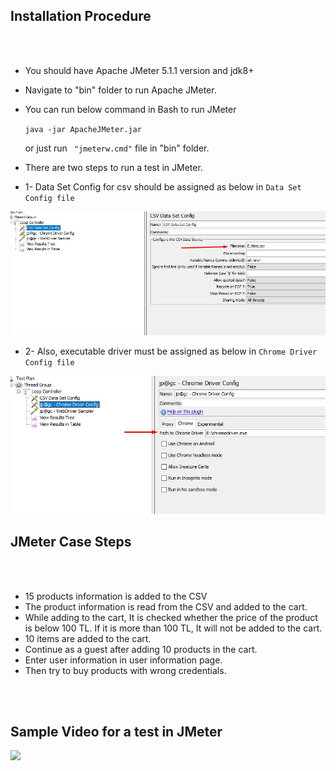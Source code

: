 ## Installation Procedure </br>

</br> </br>

* You should have Apache JMeter 5.1.1 version and jdk8+ 

* Navigate to "bin" folder to run Apache JMeter. 

* You can run below command in Bash to run JMeter 

    ``` java -jar ApacheJMeter.jar ```
    
    or just run ``` "jmeterw.cmd"``` file in "bin" folder.

* There are two steps to run a test in JMeter.

* 1- Data Set Config for csv should be assigned as below in ```Data Set Config file```

<img alt="" src="https://github.com/ozgunbos/n11Cases/blob/main/JMeter/DataSetConfig.jpg">

* 2- Also, executable driver must be assigned as below in ```Chrome Driver Config file```

<img alt="" src="https://github.com/ozgunbos/n11Cases/blob/main/JMeter/JMeterAssignPath.jpg">


## JMeter Case Steps </br>

</br> </br>

* 15 products information is added to the CSV
* The product information is read from the CSV and added to the cart.
* While adding to the cart, It is checked whether the price of the product is below 100 TL.
If it is more than 100 TL, It will not be added to the cart.
* 10 items are added to the cart.
* Continue as a guest after adding 10 products in the cart. 
* Enter user information in user information page.
* Then try to buy products with wrong credentials.



</br></br>
## Sample Video for a test in JMeter </br>

![](https://github.com/ozgunbos/n11Cases/blob/main/JMeter/JMeter-Sample.gif)
